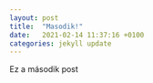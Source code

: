 ```yaml
---
layout: post
title:  "Masodik!"
date:   2021-02-14 11:37:16 +0100
categories: jekyll update
---
```

Ez a második post